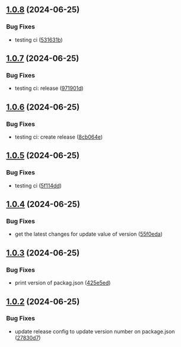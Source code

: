 ## [1.0.8](https://github.com/mrpmohiburrahman/similar-react-native-libraries/compare/v1.0.7...v1.0.8) (2024-06-25)


### Bug Fixes

* testing ci ([531631b](https://github.com/mrpmohiburrahman/similar-react-native-libraries/commit/531631b7f542843cb28f4b792533ee2087ca7bf9))

## [1.0.7](https://github.com/mrpmohiburrahman/similar-react-native-libraries/compare/v1.0.6...v1.0.7) (2024-06-25)


### Bug Fixes

* testing ci: release ([971901d](https://github.com/mrpmohiburrahman/similar-react-native-libraries/commit/971901dee90041d51b2c162c6993dd1a739c22c6))

## [1.0.6](https://github.com/mrpmohiburrahman/similar-react-native-libraries/compare/v1.0.5...v1.0.6) (2024-06-25)


### Bug Fixes

* testing ci: create release ([8cb064e](https://github.com/mrpmohiburrahman/similar-react-native-libraries/commit/8cb064edd4afd4a94667af4ba1bdad57381efaf0))

## [1.0.5](https://github.com/mrpmohiburrahman/similar-react-native-libraries/compare/v1.0.4...v1.0.5) (2024-06-25)


### Bug Fixes

* testing ci ([5f114dd](https://github.com/mrpmohiburrahman/similar-react-native-libraries/commit/5f114dda4badd95c0d39f9bbce294b8ea885920c))

## [1.0.4](https://github.com/mrpmohiburrahman/similar-react-native-libraries/compare/v1.0.3...v1.0.4) (2024-06-25)


### Bug Fixes

* get the latest changes for update value of version ([55f0eda](https://github.com/mrpmohiburrahman/similar-react-native-libraries/commit/55f0eda09ae03b2e9b7c98fb93b326af0b86cc4a))

## [1.0.3](https://github.com/mrpmohiburrahman/similar-react-native-libraries/compare/v1.0.2...v1.0.3) (2024-06-25)


### Bug Fixes

* print version of packag.json ([425e5ed](https://github.com/mrpmohiburrahman/similar-react-native-libraries/commit/425e5edf7ee698cf186559142c746fca85a9b596))

## [1.0.2](https://github.com/mrpmohiburrahman/similar-react-native-libraries/compare/v1.0.1...v1.0.2) (2024-06-25)


### Bug Fixes

* update release config to update version number on package.json ([27830d7](https://github.com/mrpmohiburrahman/similar-react-native-libraries/commit/27830d7a605bc3ffc954fc6f69146ed9edd499fc))
